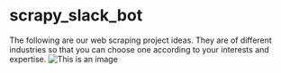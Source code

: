 # scrapy_slack_bot
 The following are our web scraping project ideas. They are of different industries so that you can choose one according to your interests and expertise. 
![This is an image](Desktop/Screen%20Shot%202022-03-03%20at%201.08.26%20PM.png)
